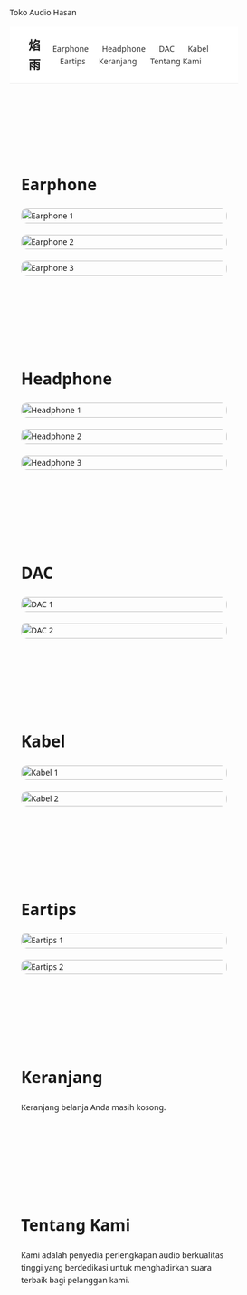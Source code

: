 Toko Audio Hasan
<html lang="id">
<head>
  <meta charset="UTF-8">
  <meta name="viewport" content="width=device-width, initial-scale=1.0">
  <title>Marketplace Audio</title>
  <style>
    * { margin: 0; padding: 0; box-sizing: border-box; scroll-behavior: smooth; }
    body { font-family: 'Segoe UI', sans-serif; line-height: 1.6; }
    header {
      position: sticky; top: 0; z-index: 999;
      background: white; padding: 1rem 2rem;
      display: flex; justify-content: space-between; align-items: center;
      border-bottom: 1px solid #eee;
    }
    .logo { font-size: 1.5em; font-weight: bold; }
    nav a {
      margin: 0 10px; text-decoration: none; color: #333; font-weight: 500;
    }
    section { padding: 60px 20px; }
    h2 { font-size: 2em; margin-bottom: 20px; }
    .product-grid {
      display: grid;
      grid-template-columns: repeat(auto-fit, minmax(200px, 1fr));
      gap: 20px;
    }
    .product-grid img {
      width: 100%; border-radius: 10px;
    }
    .container { max-width: 1200px; margin: 0 auto; }
  </style>
</head>
<body>
  <header>
    <div class="logo">焰雨</div>
    <nav>
      <a href="#earphone">Earphone</a>
      <a href="#headphone">Headphone</a>
      <a href="#dac">DAC</a>
      <a href="#kabel">Kabel</a>
      <a href="#eartips">Eartips</a>
      <a href="#keranjang">Keranjang</a>
      <a href="#tentang">Tentang Kami</a>
    </nav>
  </header>

  <section id="earphone">
    <div class="container">
      <h2>Earphone</h2>
      <div class="product-grid">
        <img src="https://ae01.alicdn.com/kf/Sfbd07154d4624730a4091b0728cb4044Q.jpg" alt="Earphone 1">
        <img src="[https://i.imgur.com/BHeaFXO.jpg](https://www.static-src.com/wcsstore/Indraprastha/images/catalog/full/catalog-image/109/MTA-161499817/tangzu_tangzu_x_hbb_xuannv_-_xuan_nv_2_dynamic_driver_earphone_in_ear_monitor_full01_ewjf43v1.jpg)" alt="Earphone 2">
        <img src="[https://i.imgur.com/Jg7WYo4.jpg](https://csi-zone.id/cdn/shop/files/Black_3397edec-8725-4510-8ea3-069d67f179c4.png?v=1698748979)" alt="Earphone 3">
      </div>
    </div>
  </section>

  <section id="headphone">
    <div class="container">
      <h2>Headphone</h2>
      <div class="product-grid">
        <img src="https://new-edifier-us-oss.edifier.com/images/20240725/25f3518d757c2f5daadb94ca9805f1e7.png" alt="Headphone 1">
        <img src="[https://i.imgur.com/Wcz2Soh.jpg](https://idealelifestyle.com.sg/cdn/shop/files/10_57b015d6-a48e-49eb-914b-af41c2a57614.png?v=1708499329)" alt="Headphone 2">
        <img src="[https://i.imgur.com/y3NBJ7Y.jpg](https://down-id.img.susercontent.com/file/id-11134207-7r98r-lzixyqzq5rzc9e)" alt="Headphone 3">
      </div>
    </div>
  </section>

  <section id="dac">
    <div class="container">
      <h2>DAC</h2>
      <div class="product-grid">
        <img src="https://i.imgur.com/TKrKqN5.jpg" alt="DAC 1">
        <img src="https://i.imgur.com/l47NhL6.jpg" alt="DAC 2">
      </div>
    </div>
  </section>

  <section id="kabel">
    <div class="container">
      <h2>Kabel</h2>
      <div class="product-grid">
        <img src="https://i.imgur.com/ab9D6sT.jpg" alt="Kabel 1">
        <img src="https://i.imgur.com/4pzYjHL.jpg" alt="Kabel 2">
      </div>
    </div>
  </section>

  <section id="eartips">
    <div class="container">
      <h2>Eartips</h2>
      <div class="product-grid">
        <img src="https://i.imgur.com/fBdcmi3.jpg" alt="Eartips 1">
        <img src="https://i.imgur.com/0mKsf99.jpg" alt="Eartips 2">
      </div>
    </div>
  </section>

  <section id="keranjang">
    <div class="container">
      <h2>Keranjang</h2>
      <p>Keranjang belanja Anda masih kosong.</p>
    </div>
  </section>

  <section id="tentang">
    <div class="container">
      <h2>Tentang Kami</h2>
      <p>Kami adalah penyedia perlengkapan audio berkualitas tinggi yang berdedikasi untuk menghadirkan suara terbaik bagi pelanggan kami.</p>
    </div>
  </section>
</body>
</html>
